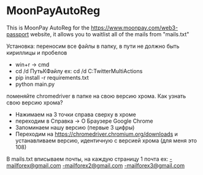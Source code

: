 # MoonPayAutoReg
This is MoonPay AutoReg for the https://www.moonpay.com/web3-passport website, it allows you to waitlist all of the mails from "mails.txt" 

Установка:
переносим все файлы в папку, в пути не должно быть кириллицы и пробелов

- win+r -> cmd
- cd /d ПутьКФайлу ex: cd /d C:TwitterMultiActions
- pip install -r requirements.txt
- python main.py


поменяйте chromedriver в папке на свою версию хрома.
Как узнать свою версию хрома?
- Нажимаем на 3 точки справа сверху в хроме
- переходим в Справка -> О Браузере Google Chrome
- Запоминаем нашу версию (первые 3 цифры)
- Переходим на https://chromedriver.chromium.org/downloads и устанавливаем версию, идентичную с версией хрома (для меня это 108)


В mails.txt вписываем почты, на каждую страницу 1 почта ex:
-mailforex@gmail.com
-mailforex2@gmail.com
-mailforex3@gmail.com
